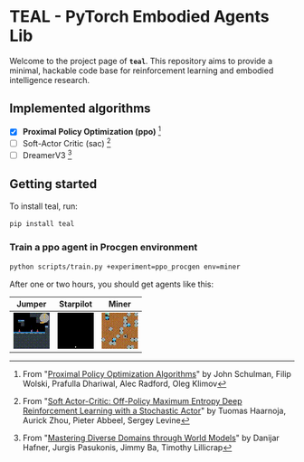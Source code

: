 # TEAL - PyTorch Embodied Agents Lib

Welcome to the project page of **`teal`**. This repository aims to provide a minimal, hackable code base for reinforcement learning and embodied intelligence research.


## Implemented algorithms

- [x] **Proximal Policy Optimization (ppo)** [^1]
- [ ] Soft-Actor Critic (sac) [^3]
- [ ] DreamerV3 [^4]

[^1]: From "[Proximal Policy Optimization Algorithms](https://arxiv.org/abs/1707.06347)" by John Schulman, Filip Wolski, Prafulla Dhariwal, Alec Radford, Oleg Klimov
[^2]: From "[Phasic Policy Gradient](https://arxiv.org/abs/2009.04416)" by Karl Cobbe, Jacob Hilton, Oleg Klimov, John Schulman
[^3]: From "[Soft Actor-Critic: Off-Policy Maximum Entropy Deep Reinforcement Learning with a Stochastic Actor](https://arxiv.org/abs/1801.01290)" by Tuomas Haarnoja, Aurick Zhou, Pieter Abbeel, Sergey Levine
[^4]: From "[Mastering Diverse Domains through World Models](https://arxiv.org/abs/2301.04104)" by Danijar Hafner, Jurgis Pasukonis, Jimmy Ba, Timothy Lillicrap

## Getting started

To install teal, run:

```bash
pip install teal
```


### Train a ppo agent in Procgen environment

```bash
python scripts/train.py +experiment=ppo_procgen env=miner
```

After one or two hours, you should get agents like this:

|            Jumper            |              Starpilot             |            Miner           |
| :--------------------------: | :--------------------------------: | :------------------------: |
| ![Jumper](assets/jumper.gif) | ![Starpilot](assets/starpilot.gif) | ![Miner](assets/miner.gif) |

